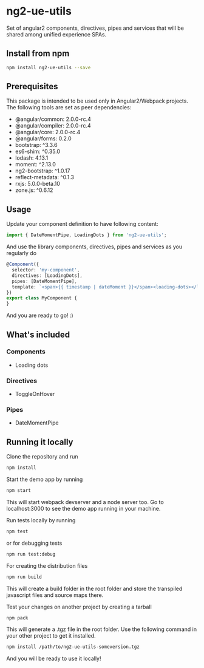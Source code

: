 # ng2-ue-utils
Set of angular2 components, directives, pipes and services that will be shared among unified experience SPAs.

## Install from npm

```bash
npm install ng2-ue-utils --save
```

## Prerequisites

This package is intended to be used only in Angular2/Webpack projects. The following tools are set as peer dependencies:

* @angular/common: 2.0.0-rc.4
* @angular/compiler: 2.0.0-rc.4
* @angular/core: 2.0.0-rc.4
* @angular/forms: 0.2.0
* bootstrap: ^3.3.6
* es6-shim: ^0.35.0
* lodash: 4.13.1
* moment: ^2.13.0
* ng2-bootstrap: ^1.0.17
* reflect-metadata: ^0.1.3
* rxjs: 5.0.0-beta.10
* zone.js: ^0.6.12

## Usage

Update your component definition to have following content:

```ts
import { DateMomentPipe, LoadingDots } from 'ng2-ue-utils';
```

And use the library components, directives, pipes and services as you regularly do

``` ts
@Component({
  selector: 'my-component',
  directives: [LoadingDots],
  pipes: [DateMomentPipe],
  template: `<span>{{ timestamp | dateMoment }}</span><loading-dots></loading-dots>`
})
export class MyComponent {
}
```

And you are ready to go! :)

## What's included

### Components

* Loading dots

### Directives

* ToggleOnHover

### Pipes

* DateMomentPipe

## Running it locally

Clone the repository and run
```bash
npm install
```

Start the demo app by running
```bash
npm start
```
This will start webpack devserver and a node server too. Go to localhost:3000 to see the demo app running in your machine.

Run tests locally by running
```bash
npm test
```

or for debugging tests
```bash
npm run test:debug
```

For creating the distribution files
```bash
npm run build
```
This will create a build folder in the root folder and store the transpiled javascript files and source maps there.

Test your changes on another project by creating a tarball
```bash
npm pack
```
This will generate a .tgz file in the root folder. Use the following command in your other project to get it installed.
```bash
npm install /path/to/ng2-ue-utils-someversion.tgz
```
And you will be ready to use it locally!
